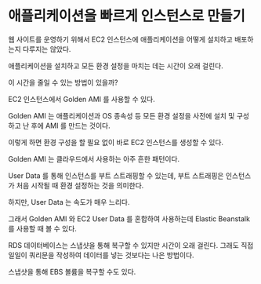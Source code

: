 # 애플리케이션을 빠르게 인스턴스로 만들기

웹 사이트를 운영하기 위해서 EC2 인스턴스에 애플리케이션을 어떻게 설치하고 배포하는지 다루지는 않았다.

애플리케이션을 설치하고 모든 환경 설정을 마치는 데는 시간이 오래 걸린다.

이 시간을 줄일 수 있는 방법이 있을까?

EC2 인스턴스에서 Golden AMI 를 사용할 수 있다.

Golden AMI 는 애플리케이션과 OS 종속성 등 모든 환경 설정을 사전에 설치 및 구성하고 난 후에 AMI 를 만드는 것이다.

이렇게 하면 환경 구성을 할 필요 없이 바로 EC2 인스턴스를 생성할 수 있다.

Golden AMI 는 클라우드에서 사용하는 아주 흔한 패턴이다.

User Data 를 통해 인스턴스를 부트 스트래핑할 수 있는데, 부트 스트래핑은 인스턴스가 처음 시작될 때 환경 설정하는 것을 의미한다.

하지만, User Data 는 속도가 매우 느리다. 

그래서 Golden AMI 와 EC2 User Data 를 혼합하여 사용하는데 Elastic Beanstalk 를 사용할 때 볼 수 있다.

RDS 데이터베이스는 스냅샷을 통해 복구할 수 있지만 시간이 오래 걸린다. 그래도 직접 일일이 쿼리문을 작성하여 데이터를 넣는 것보다는 나은 방법이다.

스냅샷을 통해 EBS 볼륨을 복구할 수도 있다. 